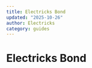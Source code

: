 ```yaml
---
title: Electricks Bond
updated: "2025-10-26"
author: Electricks
category: guides
---
```


# Electricks Bond

